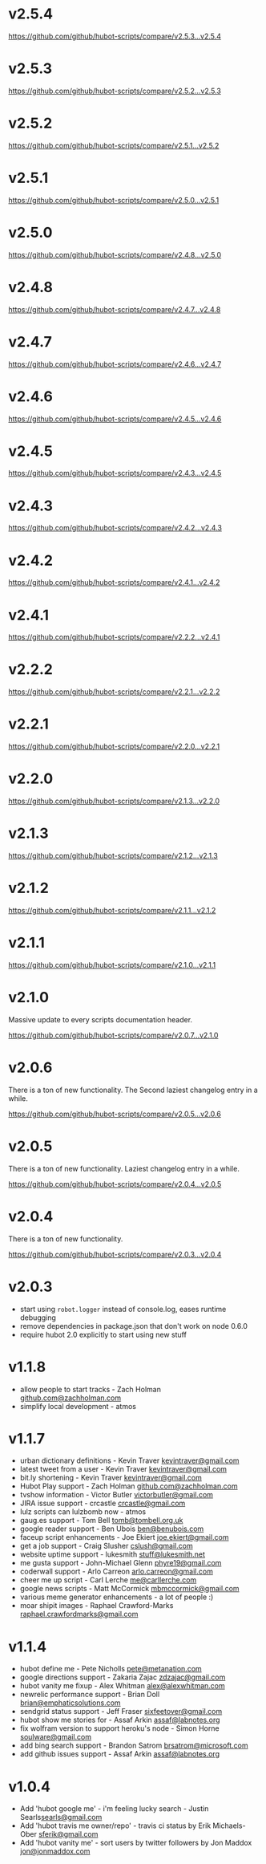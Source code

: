v2.5.4
======

https://github.com/github/hubot-scripts/compare/v2.5.3...v2.5.4

v2.5.3
======

https://github.com/github/hubot-scripts/compare/v2.5.2...v2.5.3

v2.5.2
======

https://github.com/github/hubot-scripts/compare/v2.5.1...v2.5.2

v2.5.1
======

https://github.com/github/hubot-scripts/compare/v2.5.0...v2.5.1

v2.5.0
======

https://github.com/github/hubot-scripts/compare/v2.4.8...v2.5.0

v2.4.8
======

https://github.com/github/hubot-scripts/compare/v2.4.7...v2.4.8

v2.4.7
======

https://github.com/github/hubot-scripts/compare/v2.4.6...v2.4.7

v2.4.6
======

https://github.com/github/hubot-scripts/compare/v2.4.5...v2.4.6

v2.4.5
======

https://github.com/github/hubot-scripts/compare/v2.4.3...v2.4.5

v2.4.3
======

https://github.com/github/hubot-scripts/compare/v2.4.2...v2.4.3

v2.4.2
======

https://github.com/github/hubot-scripts/compare/v2.4.1...v2.4.2

v2.4.1
======

https://github.com/github/hubot-scripts/compare/v2.2.2...v2.4.1

v2.2.2
======

https://github.com/github/hubot-scripts/compare/v2.2.1...v2.2.2

v2.2.1
======

https://github.com/github/hubot-scripts/compare/v2.2.0...v2.2.1

v2.2.0
======

https://github.com/github/hubot-scripts/compare/v2.1.3...v2.2.0

v2.1.3
======

https://github.com/github/hubot-scripts/compare/v2.1.2...v2.1.3

v2.1.2
======

https://github.com/github/hubot-scripts/compare/v2.1.1...v2.1.2

v2.1.1
======

https://github.com/github/hubot-scripts/compare/v2.1.0...v2.1.1

v2.1.0
======

Massive update to every scripts documentation header.

https://github.com/github/hubot-scripts/compare/v2.0.7...v2.1.0


v2.0.6
======

There is a ton of new functionality. The Second laziest changelog entry in
a while.

https://github.com/github/hubot-scripts/compare/v2.0.5...v2.0.6

v2.0.5
======

There is a ton of new functionality. Laziest changelog entry in a while.

https://github.com/github/hubot-scripts/compare/v2.0.4...v2.0.5

v2.0.4
======

There is a ton of new functionality.

https://github.com/github/hubot-scripts/compare/v2.0.3...v2.0.4

v2.0.3
======

* start using `robot.logger` instead of console.log, eases runtime debugging
* remove dependencies in package.json that don't work on node 0.6.0
* require hubot 2.0 explicitly to start using new stuff

v1.1.8
======

* allow people to start tracks - Zach Holman <github.com@zachholman.com>
* simplify local development - atmos

v1.1.7
======

* urban dictionary definitions - Kevin Traver <kevintraver@gmail.com>
* latest tweet from a user - Kevin Traver <kevintraver@gmail.com>
* bit.ly shortening - Kevin Traver <kevintraver@gmail.com>
* Hubot Play support - Zach Holman <github.com@zachholman.com>
* tvshow information - Victor Butler <victorbutler@gmail.com>
* JIRA issue support - crcastle <crcastle@gmail.com>
* lulz scripts can lulzbomb now - atmos
* gaug.es support - Tom Bell <tomb@tombell.org.uk>
* google reader support - Ben Ubois <ben@benubois.com>
* faceup script enhancements - Joe Ekiert <joe.ekiert@gmail.com>
* get a job support - Craig Slusher <cslush@gmail.com>
* website uptime support - lukesmith <stuff@lukesmith.net>
* me gusta support - John-Michael Glenn <phyre19@gmail.com>
* coderwall support - Arlo Carreon <arlo.carreon@gmail.com>
* cheer me up script - Carl Lerche <me@carllerche.com>
* google news scripts - Matt McCormick <mbmccormick@gmail.com>
* various meme generator enhancements - a lot of people :)
* moar shipit images - Raphael Crawford-Marks <raphael.crawfordmarks@gmail.com>


v1.1.4
======

* hubot define me - Pete Nicholls <pete@metanation.com>
* google directions support - Zakaria Zajac <zdzajac@gmail.com>
* hubot vanity me fixup - Alex Whitman <alex@alexwhitman.com>
* newrelic performance support - Brian Doll <brian@emphaticsolutions.com>
* sendgrid status support - Jeff Fraser <sixfeetover@gmail.com>
* hubot show me stories for <project> - Assaf Arkin <assaf@labnotes.org>
* fix wolfram version to support heroku's node - Simon Horne <soulware@gmail.com>
* add bing search support - Brandon Satrom <brsatrom@microsoft.com>
* add github issues support - Assaf Arkin <assaf@labnotes.org>

v1.0.4
======

* Add 'hubot google me' - i'm feeling lucky search - Justin Searls<searls@gmail.com>
* Add 'hubot travis me owner/repo' - travis ci status by Erik Michaels-Ober <sferik@gmail.com>
* Add 'hubot vanity me' - sort users by twitter followers by Jon Maddox <jon@jonmaddox.com>
